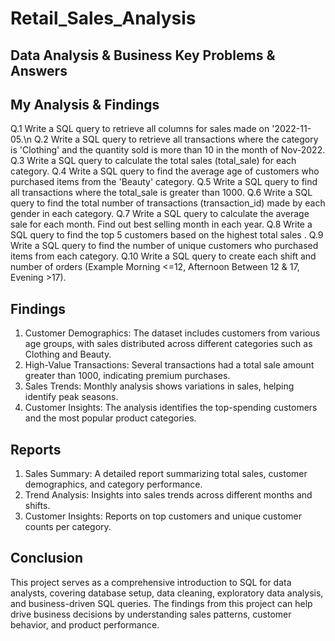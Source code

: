 # Retail_Sales_Analysis

## Data Analysis & Business Key Problems & Answers

## My Analysis & Findings

Q.1 Write a SQL query to retrieve all columns for sales made on '2022-11-05.\n 
Q.2 Write a SQL query to retrieve all transactions where the category is 'Clothing' and the quantity sold is more than 10 in the month of Nov-2022. 
Q.3 Write a SQL query to calculate the total sales (total_sale) for each category.
Q.4 Write a SQL query to find the average age of customers who purchased items from the 'Beauty' category.
Q.5 Write a SQL query to find all transactions where the total_sale is greater than 1000.
Q.6 Write a SQL query to find the total number of transactions (transaction_id) made by each gender in each category.
Q.7 Write a SQL query to calculate the average sale for each month. Find out best selling month in each year.
Q.8 Write a SQL query to find the top 5 customers based on the highest total sales .
Q.9 Write a SQL query to find the number of unique customers who purchased items from each category.
Q.10 Write a SQL query to create each shift and number of orders (Example Morning <=12, Afternoon Between 12 & 17, Evening >17).

## Findings
1. Customer Demographics: The dataset includes customers from various age groups, with sales distributed across different categories such as Clothing and Beauty.
2. High-Value Transactions: Several transactions had a total sale amount greater than 1000, indicating premium purchases.
3. Sales Trends: Monthly analysis shows variations in sales, helping identify peak seasons.
4. Customer Insights: The analysis identifies the top-spending customers and the most popular product categories.

## Reports
1. Sales Summary: A detailed report summarizing total sales, customer demographics, and category performance.
2. Trend Analysis: Insights into sales trends across different months and shifts.
3. Customer Insights: Reports on top customers and unique customer counts per category.

## Conclusion
This project serves as a comprehensive introduction to SQL for data analysts, covering database setup, data cleaning, exploratory data analysis, and business-driven SQL queries. The findings from this project can help drive business decisions by understanding sales patterns, customer behavior, and product performance.
